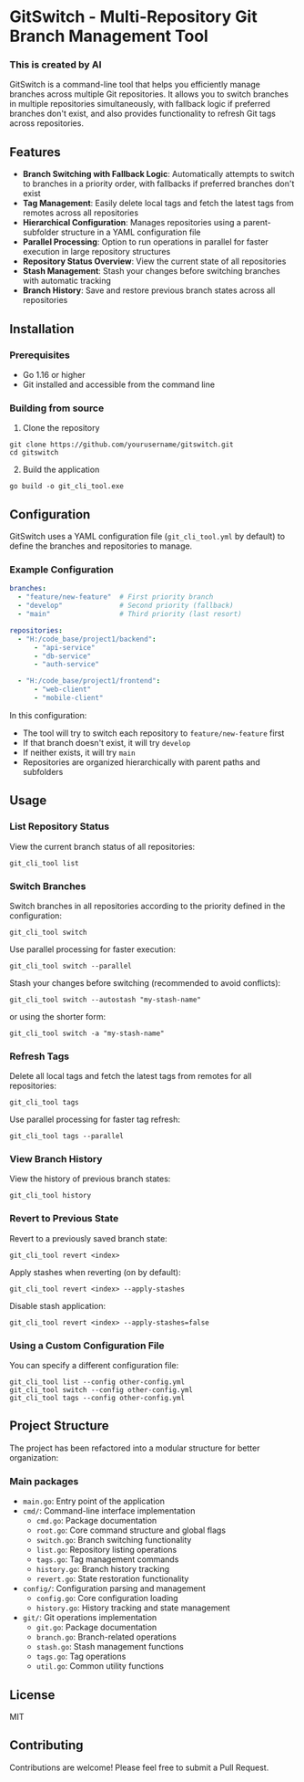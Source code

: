 # GitSwitch - Multi-Repository Git Branch Management Tool

### This is created by AI

GitSwitch is a command-line tool that helps you efficiently manage branches across multiple Git repositories. It allows you to switch branches in multiple repositories simultaneously, with fallback logic if preferred branches don't exist, and also provides functionality to refresh Git tags across repositories.

## Features

- **Branch Switching with Fallback Logic**: Automatically attempts to switch to branches in a priority order, with fallbacks if preferred branches don't exist
- **Tag Management**: Easily delete local tags and fetch the latest tags from remotes across all repositories
- **Hierarchical Configuration**: Manages repositories using a parent-subfolder structure in a YAML configuration file
- **Parallel Processing**: Option to run operations in parallel for faster execution in large repository structures
- **Repository Status Overview**: View the current state of all repositories
- **Stash Management**: Stash your changes before switching branches with automatic tracking
- **Branch History**: Save and restore previous branch states across all repositories

## Installation

### Prerequisites
- Go 1.16 or higher
- Git installed and accessible from the command line

### Building from source

1. Clone the repository
```
git clone https://github.com/yourusername/gitswitch.git
cd gitswitch
```

2. Build the application
```
go build -o git_cli_tool.exe
```

## Configuration

GitSwitch uses a YAML configuration file (`git_cli_tool.yml` by default) to define the branches and repositories to manage.

### Example Configuration

```yaml
branches:
  - "feature/new-feature"  # First priority branch
  - "develop"              # Second priority (fallback)
  - "main"                 # Third priority (last resort)

repositories:
  - "H:/code_base/project1/backend":
      - "api-service" 
      - "db-service"
      - "auth-service"

  - "H:/code_base/project1/frontend":
      - "web-client"
      - "mobile-client"
```

In this configuration:
- The tool will try to switch each repository to `feature/new-feature` first
- If that branch doesn't exist, it will try `develop`
- If neither exists, it will try `main`
- Repositories are organized hierarchically with parent paths and subfolders

## Usage

### List Repository Status

View the current branch status of all repositories:

```
git_cli_tool list
```

### Switch Branches

Switch branches in all repositories according to the priority defined in the configuration:

```
git_cli_tool switch
```

Use parallel processing for faster execution:

```
git_cli_tool switch --parallel
```

Stash your changes before switching (recommended to avoid conflicts):

```
git_cli_tool switch --autostash "my-stash-name"
```
or using the shorter form:
```
git_cli_tool switch -a "my-stash-name"
```

### Refresh Tags

Delete all local tags and fetch the latest tags from remotes for all repositories:

```
git_cli_tool tags
```

Use parallel processing for faster tag refresh:

```
git_cli_tool tags --parallel
```

### View Branch History

View the history of previous branch states:

```
git_cli_tool history
```

### Revert to Previous State

Revert to a previously saved branch state:

```
git_cli_tool revert <index>
```

Apply stashes when reverting (on by default):

```
git_cli_tool revert <index> --apply-stashes
```

Disable stash application:

```
git_cli_tool revert <index> --apply-stashes=false
```

### Using a Custom Configuration File

You can specify a different configuration file:

```
git_cli_tool list --config other-config.yml
git_cli_tool switch --config other-config.yml
git_cli_tool tags --config other-config.yml
```

## Project Structure

The project has been refactored into a modular structure for better organization:

### Main packages

- `main.go`: Entry point of the application
- `cmd/`: Command-line interface implementation
  - `cmd.go`: Package documentation
  - `root.go`: Core command structure and global flags
  - `switch.go`: Branch switching functionality
  - `list.go`: Repository listing operations
  - `tags.go`: Tag management commands
  - `history.go`: Branch history tracking
  - `revert.go`: State restoration functionality
- `config/`: Configuration parsing and management
  - `config.go`: Core configuration loading
  - `history.go`: History tracking and state management
- `git/`: Git operations implementation
  - `git.go`: Package documentation
  - `branch.go`: Branch-related operations
  - `stash.go`: Stash management functions
  - `tags.go`: Tag operations
  - `util.go`: Common utility functions

## License

MIT

## Contributing

Contributions are welcome! Please feel free to submit a Pull Request.